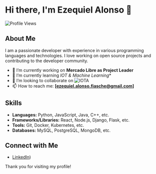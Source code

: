 # Hi there, I'm Ezequiel Alonso 👋

![Profile Views](https://www.linkedin.com/in/ezequiel-alonso)

## About Me

I am a passionate developer with experience in various programming languages and technologies. I love working on open source projects and contributing to the developer community.

- 🔭 I’m currently working on **Mercado Libre as Project Leader**
- 🌱 I’m currently learning *IOT & Machine Learning**
- 👯 I’m looking to collaborate on ![IOTA](https://www.iota.org)
- 📫 How to reach me: **[ezequiel.alonso.fiasche@gmail.com]**

## Skills

- **Languages:** Python, JavaScript, Java, C++, etc.
- **Frameworks/Libraries:** React, Node.js, Django, Flask, etc.
- **Tools:** Git, Docker, Kubernetes, etc.
- **Databases:** MySQL, PostgreSQL, MongoDB, etc.

## Connect with Me

- [LinkedIn](https://www.linkedin.com/in/ezequiel-alonso/))

Thank you for visiting my profile!

